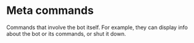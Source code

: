 # Meta commands

Commands that involve the bot itself.
For example, they can display info about the bot or its commands, or shut it down.

